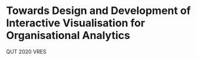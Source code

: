 # Towards Design and Development of Interactive Visualisation for Organisational Analytics
 QUT 2020 VRES
